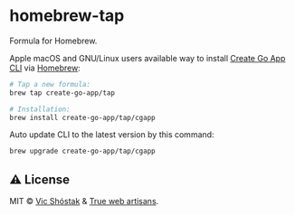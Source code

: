 # homebrew-tap

Formula for Homebrew.

Apple macOS and GNU/Linux users available way to install [Create Go App CLI](https://github.com/create-go-app/cli) via [Homebrew](https://brew.sh/):

```bash
# Tap a new formula:
brew tap create-go-app/tap

# Installation:
brew install create-go-app/tap/cgapp
```

Auto update CLI to the latest version by this command:

```bash
brew upgrade create-go-app/tap/cgapp
```

## ⚠️ License

MIT &copy; [Vic Shóstak](https://github.com/koddr) & [True web artisans](https://github.com/truewebartisans).
